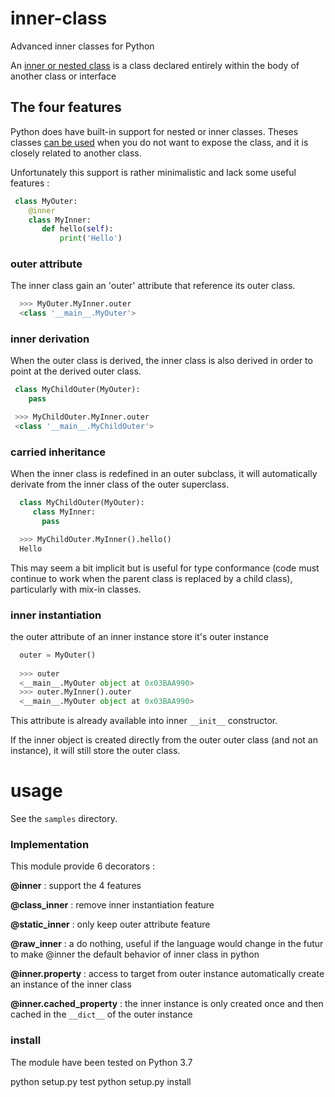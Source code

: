 # inner-class
Advanced inner classes for Python

An [inner or  nested class](https://en.wikipedia.org/wiki/Inner_class)  is a class declared entirely within the body of another class or interface

## The four features

Python does have built-in support for nested or inner classes. Theses classes [can be used](https://www.novixys.com/blog/nested-inner-classes-python)
when you do not want to expose the class, and it is closely related to another class.

Unfortunately this support is rather minimalistic and lack some useful features :


```python
 class MyOuter:
    @inner
    class MyInner:
       def hello(self):
           print('Hello')
```

### outer attribute

The inner class gain an 'outer' attribute that reference its outer class.

```python
  >>> MyOuter.MyInner.outer 
  <class '__main__.MyOuter'>
```


### inner derivation
 
When the outer class is derived, the inner class is also derived in order
to point at the derived outer class.

```python
 class MyChildOuter(MyOuter):
    pass

 >>> MyChildOuter.MyInner.outer
 <class '__main__.MyChildOuter'>
```

### carried inheritance

When the inner class is redefined in an outer subclass, it will automatically
derivate from the inner class of the outer superclass.

```python
  class MyChildOuter(MyOuter):
     class MyInner:
       pass

  >>> MyChildOuter.MyInner().hello()
  Hello
```

This may seem a bit implicit but is useful for type conformance
(code must continue to work when the parent class is replaced by a child class),
particularly with mix-in classes.


###  inner instantiation
 
the outer attribute of an inner instance store it's outer instance

```python
  outer = MyOuter()
  
  >>> outer
  <__main__.MyOuter object at 0x03BAA990>
  >>> outer.MyInner().outer
  <__main__.MyOuter object at 0x03BAA990>
```

This attribute is already available into inner ```__init__``` constructor.

If the inner object  is created directly from the outer  outer class (and not an instance), it will still store the outer class.


usage
=====

See the ```samples``` directory.


 
###  Implementation
This module provide 6 decorators :

**@inner** : support the 4 features

**@class_inner** : remove inner instantiation feature

**@static_inner** : only keep outer attribute feature

**@raw_inner** : a do nothing, useful if the language would change in the futur to make @inner the default behavior of inner class in python

**@inner.property** : access to target from outer instance automatically create an instance of the inner class 

**@inner.cached_property** :  the  inner instance is only created once and then cached in the ```__dict__``` of the outer instance




###  install

The module have been tested on Python 3.7

python setup.py test
python setup.py install 

